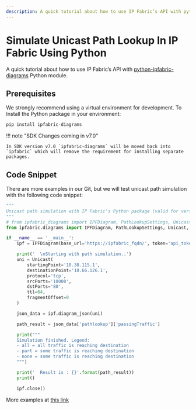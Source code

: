```yaml
---
description: A quick tutorial about how to use IP Fabric’s API with python-ipfabric-diagrams Python module.
---
```


# Simulate Unicast Path Lookup In IP Fabric Using Python

A quick tutorial about how to use IP Fabric’s API with [python-ipfabric-diagrams](https://pypi.org/project/ipfabric-diagrams/) Python module.

## Prerequisites

We strongly recommend using a virtual environment for development. To Install the Python package in your environment:

```bash
pip install ipfabric-diagrams
```

!!! note "SDK Changes coming in v7.0"

    In SDK version v7.0 `ipfabric-diagrams` will be moved back into `ipfabric` which will remove the requirement for installing separate packages.

## Code Snippet

There are more examples in our Git, but we will test unicast path simulation with the following code snippet:

```py
"""
Unicast path simulation with IP Fabric's Python package (valid for version 4.3 and later)
"""
# from ipfabric_diagrams import IPFDiagram, PathLookupSettings, Unicast, Algorithm, EntryPoint, OtherOptions  # SDK < v6.2
from ipfabric.diagrams import IPFDiagram, PathLookupSettings, Unicast, Algorithm, EntryPoint, OtherOptions  # SDK >= v6.2

if __name__ == '__main__':
    ipf = IPFDiagram(base_url='https://ipfabric_fqdn/', token='api_token', verify=False, timeout=15)

    print('  \nStarting with path simulation..')
    uni = Unicast(
        startingPoint='10.38.115.1',
        destinationPoint='10.66.126.1',
        protocol='tcp',
        srcPorts='10000',
        dstPorts='80',
        ttl=64,
        fragmentOffset=0
    )

    json_data = ipf.diagram_json(uni)

    path_result = json_data['pathlookup']['passingTraffic']

    print("""
    Simulation finished. Legend:
    - all = all traffic is reaching destination
    - part = some traffic is reaching destination
    - none = some traffic is reaching destination
    """)

    print('  Result is : {}'.format(path_result))
    print()

    ipf.close()
```

More examples at [this link](https://gitlab.com/ip-fabric/integrations/python-ipfabric-diagrams/-/tree/develop/examples)
